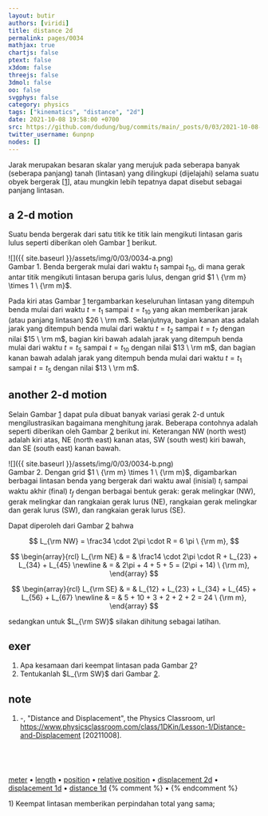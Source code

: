 ```yaml
---
layout: butir
authors: [viridi]
title: distance 2d
permalink: pages/0034
mathjax: true
chartjs: false
ptext: false
x3dom: false
threejs: false
3dmol: false
oo: false
svgphys: false
category: physics
tags: ["kinematics", "distance", "2d"]
date: 2021-10-08 19:58:00 +0700
src: https://github.com/dudung/bug/commits/main/_posts/0/03/2021-10-08-distance-2d.md
twitter_username: 6unpnp
nodes: []
---
```

Jarak merupakan besaran skalar yang merujuk pada seberapa banyak (seberapa panjang) tanah (lintasan) yang dilingkupi (dijelajahi) selama suatu obyek bergerak [[1](#r01)], atau mungkin lebih tepatnya dapat disebut sebagai panjang lintasan.

## a 2-d motion
Suatu benda bergerak dari satu titik ke titik lain mengikuti lintasan garis lulus seperti diberikan oleh Gambar [1](#fig1) berikut.

![]({{ site.baseurl }}/assets/img/0/03/0034-a.png) \
Gambar <a name="fig1">1</a>. Benda bergerak mulai dari waktu $t_1$ sampai $t_{10}$, di mana gerak antar titik mengikuti lintasan berupa garis lulus, dengan grid $1 \ {\rm m} \times 1 \ {\rm m}$.

Pada kiri atas Gambar [1](#fig1) tergambarkan keseluruhan lintasan yang ditempuh benda mulai dari waktu $t = t_1$ sampai $t = t_{10}$ yang akan memberikan jarak (atau panjang lintasan) $26 \ \rm m$. Selanjutnya, bagian kanan atas adalah jarak yang ditempuh benda mulai dari waktu $t = t_2$ sampai $t = t_7$ dengan nilai $15 \ \rm m$, bagian kiri bawah adalah jarak yang ditempuh benda mulai dari waktu $t = t_5$ sampai $t = t_{10}$ dengan nilai $13 \ \rm m$, dan bagian kanan bawah adalah jarak yang ditempuh benda mulai dari waktu $t = t_1$ sampai $t = t_5$ dengan nilai $13 \ \rm m$.


## another 2-d motion
Selain Gambar [1](#fig1) dapat pula dibuat banyak variasi gerak 2-d untuk mengilustrasikan bagaimana menghitung jarak. Beberapa contohnya adalah seperti diberikan oleh Gambar [2](#fig2) berikut ini. Keterangan NW (north west) adalah kiri atas, NE (north east) kanan atas, SW (south west) kiri bawah, dan SE (south east) kanan bawah.

![]({{ site.baseurl }}/assets/img/0/03/0034-b.png) \
Gambar <a name="fig2">2</a>. Dengan grid $1 \ {\rm m} \times 1 \ {\rm m}$, digambarkan berbagai lintasan benda yang bergerak dari waktu awal (inisial) $t_i$ sampai waktu akhir (final) $t_f$ dengan berbagai bentuk gerak: gerak melingkar (NW), gerak melingkar dan rangkaian gerak lurus (NE), rangkaian gerak melingkar dan gerak lurus (SW), dan rangkaian gerak lurus (SE).

Dapat diperoleh dari Gambar [2](#fig2) bahwa

$$
L_{\rm NW} = \frac34 \cdot 2\pi \cdot R = 6 \pi \ {\rm m},
$$

$$
\begin{array}{rcl}
L_{\rm NE} & = & \frac14 \cdot 2\pi \cdot R + L_{23} + L_{34} + L_{45} \newline
& = & 2\pi + 4 + 5 + 5 = (2\pi + 14) \ {\rm m},
\end{array}
$$

$$
\begin{array}{rcl}
L_{\rm SE} & = & L_{12} + L_{23} + L_{34} + L_{45} + L_{56} + L_{67} \newline
& = & 5 + 10 + 3 + 2 + 2 + 2 = 24 \ {\rm m},
\end{array}
$$

sedangkan untuk $L_{\rm SW}$ silakan dihitung sebagai latihan.


## exer
1. Apa kesamaan dari keempat lintasan pada Gambar [2](#fig2)?
2. Tentukanlah $L_{\rm SW}$ dari Gambar [2](#fig2).


## note
1. <a name="r01"></a>-, "Distance and Displacement", the Physics Classroom, url <https://www.physicsclassroom.com/class/1DKin/Lesson-1/Distance-and-Displacement> [20211008].


## &nbsp;
[meter](0037.html) &bull; [length](0036.html) &bull; [position](0030.html) &bull; [relative position](0031.html) &bull; [displacement 2d](0032.html) &bull; [displacement 1d](0033.html) &bull; [distance 1d](0035.html)
{% comment %} []() &bull; []() {% endcomment %}


<ans>
1) Keempat lintasan memberikan perpindahan total yang sama; &nbsp;
</ans>

